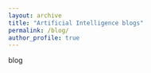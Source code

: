 ```yaml
---
layout: archive
title: "Artificial Intelligence blogs"
permalink: /blog/
author_profile: true  
---
```


blog
